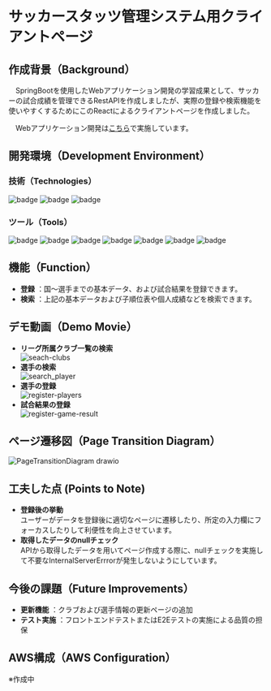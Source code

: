 # サッカースタッツ管理システム用クライアントページ

## 作成背景（Background）
　SpringBootを使用したWebアプリケーション開発の学習成果として、サッカーの試合成績を管理できるRestAPIを作成しましたが、実際の登録や検索機能を使いやすくするためにこのReactによるクライアントページを作成しました。

　Webアプリケーション開発は[こちら](https://github.com/AijiY/FootballStatsManagement)で実施しています。

## 開発環境（Development Environment）
### 技術（Technologies）
![badge](https://img.shields.io/badge/Node.js-20.16.0-8CC84B.svg?logo=nodedotjs&logoColor=white)
![badge](https://img.shields.io/badge/npm-10.8.2-CB3837.svg?logo=npm&logoColor=white)
![badge](https://img.shields.io/badge/Javascript-276DC3.svg?logo=javascript&style=flat)


### ツール（Tools）
![badge](https://img.shields.io/badge/Visual%20Studio%20Code-1.95.0-007ACC.svg?logo=visual-studio-code&style=flat)
![badge](https://img.shields.io/badge/-Create%20React%20App-555.svg?logo=react&style=flat)
![badge](https://img.shields.io/badge/GitHub-%23181717?logo=github&logoColor=white)
![badge](https://img.shields.io/badge/GitHub_Actions-%232088FF?logo=githubactions&logoColor=white)
![badge](https://img.shields.io/badge/draw.io-FB9D3A.svg?logo=diagramsdotnet&logoColor=white)
![badge](https://img.shields.io/badge/Microsoft%20Clipchamp-007ACC.svg?logo=visual-studio-code&style=flat)
![badge](https://img.shields.io/badge/OBS%20Studio-30.2.3-302E31.svg?logo=obsstudio&logoColor=white)

## 機能（Function） 
- **登録** ：国～選手までの基本データ、および試合結果を登録できます。
- **検索** ：上記の基本データおよび子順位表や個人成績などを検索できます。

## デモ動画（Demo Movie）
- **リーグ所属クラブ一覧の検索**<br>
![seach-clubs](https://github.com/user-attachments/assets/769fb2d8-97c5-46fd-ad03-01c5e3a567d1)
- **選手の検索**<br>
![search_player](https://github.com/user-attachments/assets/42ffba2c-ebfb-427b-962e-956838b4c580)
- **選手の登録**<br>
![register-players](https://github.com/user-attachments/assets/10c044ff-e2d9-4fd1-bdb4-cb41f24f058b)
- **試合結果の登録**<br>
![register-game-result](https://github.com/user-attachments/assets/23affa95-ea94-4e40-a56b-de67486833dd)

## ページ遷移図（Page Transition Diagram）
![PageTransitionDiagram drawio](https://github.com/user-attachments/assets/e0137d49-8130-40c0-9817-24a87c9ebb2d)

## 工夫した点 (Points to Note)
- **登録後の挙動**<br>
ユーザーがデータを登録後に適切なページに遷移したり、所定の入力欄にフォーカスしたりして利便性を向上させています。
- **取得したデータのnullチェック**<br>
APIから取得したデータを用いてページ作成する際に、nullチェックを実施して不要なInternalServerErrrorが発生しないようにしています。

## 今後の課題（Future Improvements）
- **更新機能** ：クラブおよび選手情報の更新ページの追加
- **テスト実施** ：フロントエンドテストまたはE2Eテストの実施による品質の担保

## AWS構成（AWS Configuration）
※作成中
